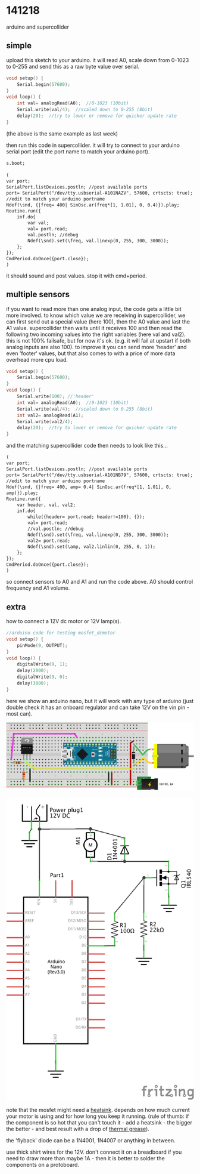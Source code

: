 141218
======

arduino and supercollider

simple
--
upload this sketch to your arduino. it will read A0, scale down from 0-1023 to 0-255 and send this as a raw byte value over serial.
```cpp
void setup() {
    Serial.begin(57600);
}
void loop() {
    int val= analogRead(A0);  //0-1023 (10bit)
    Serial.write(val/4);  //scaled down to 0-255 (8bit)
    delay(20);  //try to lower or remove for quicker update rate
}
```

(the above is the same example as last week)

then run this code in supercollider. it will try to connect to your arduino serial port (edit the port name to match your arduino port). 
```
s.boot;

(
var port;
SerialPort.listDevices.postln; //post available ports
port= SerialPort("/dev/tty.usbserial-A101NAZV", 57600, crtscts: true); //edit to match your arduino portname
Ndef(\snd, {|freq= 400| SinOsc.ar(freq*[1, 1.01], 0, 0.4)}).play;
Routine.run({
    inf.do{
        var val;
        val= port.read;
        val.postln; //debug
        Ndef(\snd).set(\freq, val.linexp(0, 255, 300, 3000));
    };
});
CmdPeriod.doOnce({port.close});
)
```

it should sound and post values. stop it with cmd+period.

multiple sensors
--
if you want to read more than one analog input, the code gets a little bit more involved. to know which value we are receiving in supercollider, we can first send out a special value (here 100), then the A0 value and last the A1 value. supercollider then waits until it receives 100 and then read the following two incoming values into the right variables (here val and val2).
this is not 100% failsafe, but for now it's ok. (e.g. it will fail at upstart if both analog inputs are also 100). to improve it you can send more 'header' and even 'footer' values, but that also comes to with a price of more data overhead more cpu load.
```cpp
void setup() {
    Serial.begin(57600);
}
void loop() {
    Serial.write(100); //'header'
    int val= analogRead(A0);  //0-1023 (10bit)
    Serial.write(val/4);  //scaled down to 0-255 (8bit)
    int val2= analogRead(A1);
    Serial.write(val2/4);
    delay(20);  //try to lower or remove for quicker update rate
}
```

and the matching supercollider code then needs to look like this...
```
(
var port;
SerialPort.listDevices.postln; //post available ports
port= SerialPort("/dev/tty.usbserial-A101NB79", 57600, crtscts: true); //edit to match your arduino portname
Ndef(\snd, {|freq= 400, amp= 0.4| SinOsc.ar(freq*[1, 1.01], 0, amp)}).play;
Routine.run({
    var header, val, val2;
    inf.do{
        while({header= port.read; header!=100}, {});
        val= port.read;
        //val.postln; //debug
        Ndef(\snd).set(\freq, val.linexp(0, 255, 300, 3000));
        val2= port.read;
        Ndef(\snd).set(\amp, val2.linlin(0, 255, 0, 1));
    };
});
CmdPeriod.doOnce({port.close});
)
```

so connect sensors to A0 and A1 and run the code above. A0 should control frequency and A1 volume.

extra
--
how to connect a 12V dc motor or 12V lamp(s).

```cpp
//arduino code for testing mosfet_dcmotor
void setup() {
    pinMode(9, OUTPUT);
}
void loop() {
    digitalWrite(9, 1);
    delay(2000);
    digitalWrite(9, 0);
    delay(3000);
}
```

here we show an arduino nano, but it will work with any type of arduino (just double check it has an onboard regulator and can take 12V on the vin pin - most can).

![mosfet_dcmotor](mosfet_dcmotor.png?raw=true "mosfet_dcmotor")

![mosfet_dcmotor_schem](mosfet_dcmotor_schem.png?raw=true "mosfet_dcmotor_schem")

note that the mosfet might need a [heatsink](http://www.adafruit.com/blog/2012/08/28/new-product-to-220-clip-on-heatsink/). depends on how much current your motor is using and for how long you keep it running. (rule of thumb: if the component is so hot that you can't touch it - add a heatsink - the bigger the better - and best result with a drop of [thermal grease](http://en.wikipedia.org/wiki/Thermal_grease)).

the 'flyback' diode can be a 1N4001, 1N4007 or anything in between.

use thick shirt wires for the 12V. don't connect it on a breadboard if you need to draw more than maybe 1A - then it is better to solder the components on a protoboard.
